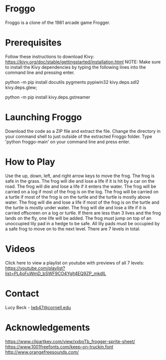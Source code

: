 # Froggo
Froggo is a clone of the 1981 arcade game Frogger. 
# Prerequisites
Follow these instructions to download Kivy: https://kivy.org/doc/stable/gettingstarted/installation.html
NOTE: Make sure to install the Kivy dependencies by typing the following lines into the command line and pressing enter.

python -m pip install docutils pygments pypiwin32 kivy.deps.sdl2 kivy.deps.glew; 

python -m pip install kivy.deps.gstreamer
# Launching Froggo
Download the code as a ZIP file and extract the file. 
Change the directory in your command shell to just outside of the extracted Froggo folder.
Type 'python froggo-main' on your command line and press enter. 
# How to Play
Use the up, down, left, and right arrow keys to move the frog.
The frog is safe in the grass.
The frog will die and lose a life if it is hit by a car on the road.
The frog will die and lose a life if it enters the water.
The frog will be carried on a log if most of the frog is on the log.
The frog will be carried on a turtle if most of the frog is on the turtle and the turtle is mostly above water.
The frog will die and lose a life if most of the frog is on the turtle and the turtle is mostly under water.
The frog will die and lose a life if it is carried offscreen on a log or turtle.
If there are less than 3 lives and the frog lands on the fly, one life will be added.
The frog must jump on top of an unoccupied lily pad in a hedge to be safe. 
All lily pads must be occupied by a safe frog to move on to the next level.
There are 7 levels in total.
# Videos
Click here to view a playlist on youtube with previews of all 7 levels: https://youtube.com/playlist?list=PL4oFuWmD_bSWF9CO4Yglt4EQ9ZP_mkdIL
# Contact 
Lucy Beck - lwb47@cornell.edu
# Acknowledgements
https://www.clipartkey.com/view/xxboTb_frogger-sprite-sheet/
https://www.1001freefonts.com/keep-on-truckin.font
http://www.orangefreesounds.com/






